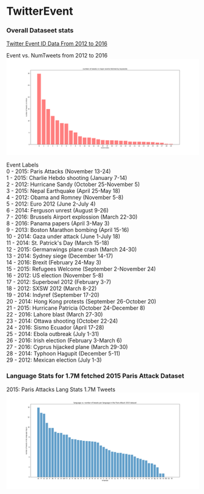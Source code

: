 # TwitterEvent

### Overall Dataseet stats
[Twitter Event ID Data From 2012 to 2016](https://figshare.com/articles/Twitter_event_datasets_2012-2016_/5100460)  
  
Event vs. NumTweets from 2012 to 2016
![Event vs. NumTweets from 2012 to 2016](https://github.com/lostkuma/TwitterEvent/blob/master/num_tweets_events.png)  

Event Labels  
0 - 2015: Paris Attacks (November 13-24)  
1 - 2015: Charlie Hebdo shooting (January 7-14)  
2 - 2012: Hurricane Sandy (October 25-November 5)  
3 - 2015: Nepal Earthquake (April 25-May 18)  
4 - 2012: Obama and Romney (November 5-8)  
5 - 2012: Euro 2012 (June 2-July 4)  
6 - 2014: Ferguson unrest (August 9-26)  
7 - 2016: Brussels Airport explossion (March 22-30)  
8 - 2016: Panama papers (April 3-May 3)  
9 - 2013: Boston Marathon bombing (April 15-16)  
10 - 2014: Gaza under attack (June 1-July 18)  
11 - 2014: St. Patrick's Day (March 15-18)  
12 - 2015: Germanwings plane crash (March 24-30)  
13 - 2014: Sydney siege (December 14-17)  
14 - 2016: Brexit (February 24-May 3)  
15 - 2015: Refugees Welcome (September 2-November 24)  
16 - 2012: US election (November 5-8)  
17 - 2012: Superbowl 2012 (February 3-7)  
18 - 2012: SXSW 2012 (March 8-22)  
19 - 2014: Indyref (September 17-20)  
20 - 2014: Hong Kong protests (September 26-October 20)  
21 - 2015: Hurricane Patricia (October 24-December 8)  
22 - 2016: Lahore blast (March 27-30)  
23 - 2014: Ottawa shooting (October 22-24)  
24 - 2016: Sismo Ecuador (April 17-28)  
25 - 2014: Ebola outbreak (July 1-31)  
26 - 2016: Irish election (February 3-March 6)  
27 - 2016: Cyprus hijacked plane (March 29-30)  
28 - 2014: Typhoon Hagupit (December 5-11)  
29 - 2012: Mexican election (July 1-3)  

### Language Stats for 1.7M fetched 2015 Paris Attack Dataset
2015: Paris Attacks Lang Stats 1.7M Tweets  
![2015: Paris Attacks Lang Stats 1.7M Tweets](https://github.com/lostkuma/TwitterEvent/blob/master/num_tweet_in_lang.png)
